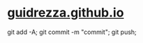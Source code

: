 # [guidrezza.github.io](https://guidrezza.github.io/)

git add -A; git commit -m "commit"; git push;